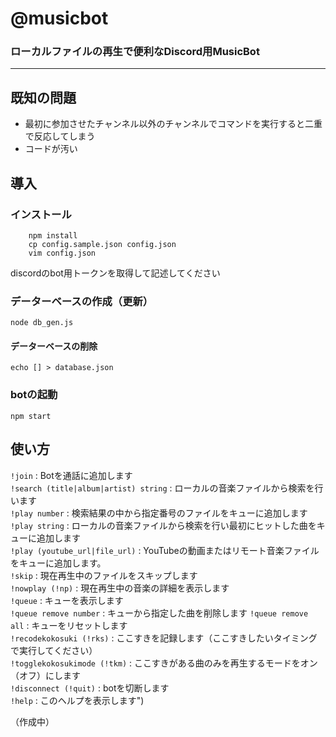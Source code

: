 # @musicbot 
### ローカルファイルの再生で便利なDiscord用MusicBot
***
## 既知の問題
 - 最初に参加させたチャンネル以外のチャンネルでコマンドを実行すると二重で反応してしまう
 - コードが汚い

## 導入
### インストール
```
    npm install
    cp config.sample.json config.json
    vim config.json 
```
discordのbot用トークンを取得して記述してください
### データーベースの作成（更新）
```node db_gen.js```
#### データーベースの削除
```echo [] > database.json```
### botの起動
```npm start```

## 使い方
`!join` : Botを通話に追加します  
`!search (title|album|artist) string` : ローカルの音楽ファイルから検索を行います  
`!play number` : 検索結果の中から指定番号のファイルをキューに追加します  
`!play string` : ローカルの音楽ファイルから検索を行い最初にヒットした曲をキューに追加します  
`!play (youtube_url|file_url)` : YouTubeの動画またはリモート音楽ファイルをキューに追加します。  
`!skip` : 現在再生中のファイルをスキップします  
`!nowplay (!np)` : 現在再生中の音楽の詳細を表示します  
`!queue` : キューを表示します  
`!queue remove number` : キューから指定した曲を削除します 
`!queue remove all` : キューをリセットします  
`!recodekokosuki (!rks)` : ここすきを記録します（ここすきしたいタイミングで実行してください）  
`!togglekokosukimode (!tkm)` : ここすきがある曲のみを再生するモードをオン（オフ）にします  
`!disconnect (!quit)` : botを切断します  
`!help` : このヘルプを表示します")  
 
（作成中）